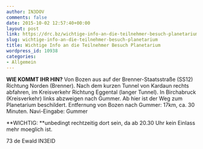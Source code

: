 ```yaml
---
author: IN3DOV
comments: false
date: 2015-10-02 12:57:40+00:00
layout: post
link: https://drc.bz/wichtige-info-an-die-teilnehmer-besuch-planetarium/
slug: wichtige-info-an-die-teilnehmer-besuch-planetarium
title: Wichtige Info an die Teilnehmer Besuch Planetarium
wordpress_id: 10938
categories:
- Allgemein
---
```


**WIE KOMMT IHR HIN?**
Von Bozen aus auf der Brenner-Staatsstraße (SS12) Richtung Norden (Brenner). Nach dem kurzen Tunnel von Kardaun rechts abfahren, im Kreisverkehr Richtung Eggental (langer Tunnel). In Birchabruck (Kreisverkehr) links abzweigen nach Gummer. Ab hier ist der Weg zum Planetarium beschildert.
Entfernung von Bozen nach Gummer: 17km, ca. 30 Minuten.
Navi-Eingabe: Gummer




**WICHTIG: **unbedingt rechtzeitig dort sein, da ab 20.30 Uhr kein Einlass mehr moeglich ist.




73 de Ewald IN3EID
